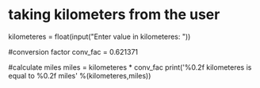 # taking kilometers from the user
kilometeres = float(input("Enter value in kilometeres: "))

#conversion factor
conv_fac = 0.621371

#calculate miles
miles = kilometeres * conv_fac
print('%0.2f kilometeres is equal to %0.2f miles' %(kilometeres,miles))
